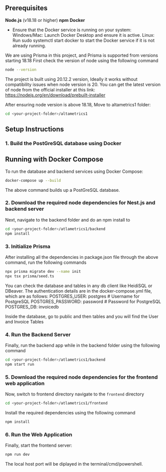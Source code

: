 
## Prerequisites
 **Node.js** (v18.18 or higher)
 **npm**
 **Docker**
- Ensure that the Docker service is running on your system:
  Windows/Mac: Launch Docker Desktop and ensure it is active.
  Linux: Run sudo systemctl start docker to start the Docker service if it is not already running.

We are using Prisma in this project, and Prisma is supported from versions starting 18.18
First check the version of node using the following command
```bash
node --version
```
The project is built using 20.12.2 version, Ideally it works without  compatibility issues when node version is 20.
You can get the latest version of node from the official installer at this link: https://nodejs.org/en/download/prebuilt-installer

After ensuring node version is above 18.18, Move to altametrics1 folder:


```bash
cd <your-project-folder>/altametrics1
```
## Setup Instructions

### 1. Build the PostGreSQL database using Docker
## Running with Docker Compose
To run the database and backend services using Docker Compose:
```bash
docker-compose up --build
```
The above command builds up a PostGreSQL database.

### 2. Download the required node dependencies for Nest.js and backend server

Next, navigate to the backend folder and do an npm install to 
```bash
cd <your-project-folder>/atlametrics1/backend
npm install
```

### 3. Initialize Prisma
After installing all the dependencies in package.json file through the above command, run the following commands
``` bash
npx prisma migrate dev --name init
npx tsx prisma/seed.ts
```

You can check the database and tables in any db client like HeidiSQL or DBeaver.
The authentication details are in the docker-compose.yml file, which are as follows:
      POSTGRES_USER: postgres       # Username for PostgreSQL
      POSTGRES_PASSWORD: password   # Password for PostgreSQL
      POSTGRES_DB: invoicedb 

Inside the database, go to public and then tables and you will find the User and Invoice Tables

### 4. Run the Backend Server
Finally, run the backend app while in the backend folder using the following command
```bash
cd <your-project-folder>/atlametrics1/backend
npm start run

```
### 5. Download the required node dependencies for the frontend web application

Now, switch to frontend directory navigate to the `frontend` directory 
```bash
cd <your-project-folder>/atlametrics1/frontend
```
Install the required dependencies using the following command
```bash
npm install
```
### 6. Run the Web Application
Finally, start the frontend server:
```bash
npm run dev
```
The local host port will be diplayed in the terminal/cmd/powershell.



